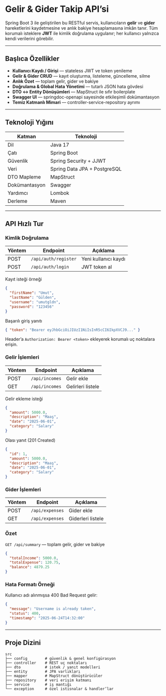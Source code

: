 # Gelir & Gider Takip API’si

Spring Boot 3 ile geliştirilen bu RESTful servis, kullanıcıların **gelir** ve **gider** hareketlerini kaydetmesine ve anlık bakiye hesaplamasına imkân tanır. Tüm korumalı isteklere **JWT** ile kimlik doğrulama uygulanır; her kullanıcı yalnızca kendi verilerini görebilir.

---

## Başlıca Özellikler

- **Kullanıcı Kaydı / Girişi** — stateless JWT ve token yenileme
- **Gelir & Gider CRUD** — kayıt oluşturma, listeleme, güncelleme, silme
- **Anlık Özet** — toplam gelir, gider ve bakiye
- **Doğrulama & Global Hata Yönetimi** — tutarlı JSON hata gövdesi
- **DTO ↔ Entity Dönüşümleri** — MapStruct ile sıfır boilerplate
- **Swagger UI** — springdoc-openapi sayesinde etkileşimli dokümantasyon
- **Temiz Katmanlı Mimari** — controller-service-repository ayrımı

---

## Teknoloji Yığını

| Katman        | Teknoloji                    |
| ------------- | ---------------------------- |
| Dil           | Java 17                      |
| Çatı          | Spring Boot                  |
| Güvenlik      | Spring Security + JJWT       |
| Veri          | Spring Data JPA + PostgreSQL |
| DTO Mapleme   | MapStruct                    |
| Dokümantasyon | Swagger                      |
| Yardımcı      | Lombok                       |
| Derleme       | Maven                        |

---

## API Hızlı Tur

### Kimlik Doğrulama

| Yöntem | Endpoint             | Açıklama             |
| ------ | -------------------- | -------------------- |
| POST   | `/api/auth/register` | Yeni kullanıcı kaydı |
| POST   | `/api/auth/login`    | JWT token al         |

Kayıt isteği örneği

```json
{
  "firstName": "Umut",
  "lastName": "Gülden",
  "username": "umutgldn",
  "password": "123456"
}
```

Başarılı giriş yanıtı

```json
{ "token": "Bearer eyJhbGciOiJIUzI1NiIsInR5cCI6IkpXVCJ9..." }
```

Header’a `Authorization: Bearer <token>` ekleyerek korumalı uç noktalara erişin.

### Gelir İşlemleri

| Yöntem | Endpoint       | Açıklama          |
| ------ | -------------- | ----------------- |
| POST   | `/api/incomes` | Gelir ekle        |
| GET    | `/api/incomes` | Gelirleri listele |

Gelir ekleme isteği

```json
{
  "amount": 5000.0,
  "description": "Maaş",
  "date": "2025-06-01",
  "category": "Salary"
}
```

Olası yanıt (201 Created)

```json
{
  "id": 1,
  "amount": 5000.0,
  "description": "Maaş",
  "date": "2025-06-01",
  "category": "Salary"
}
```

### Gider İşlemleri

| Yöntem | Endpoint        | Açıklama          |
| ------ | --------------- | ----------------- |
| POST   | `/api/expenses` | Gider ekle        |
| GET    | `/api/expenses` | Giderleri listele |

### Özet

`GET /api/summary` — toplam gelir, gider ve bakiye

```json
{
  "totalIncome": 5000.0,
  "totalExpense": 120.75,
  "balance": 4879.25
}
```

### Hata Formatı Örneği

Kullanıcı adı alınmışsa 400 Bad Request gelir:

```json
{
  "message": "Username is already taken",
  "status": 400,
  "timestamp": "2025-06-24T14:32:00"
}
```

---

## Proje Dizini

```
src
├── config        # güvenlik & genel konfigürasyon
├── controller    # REST uç noktaları
├── dto           # istek / yanıt modelleri
├── entity        # JPA varlıkları
├── mapper        # MapStruct dönüştürücüler
├── repository    # veri erişim katmanı
├── service       # iş mantığı
└── exception     # özel istisnalar & handler’lar
```
